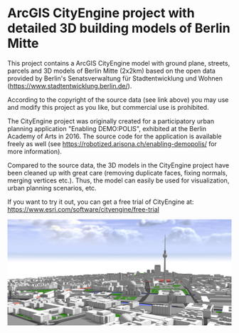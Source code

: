 # ArcGIS CityEngine project with detailed 3D building models of Berlin Mitte

This project contains a ArcGIS CityEngine model with ground plane, streets, parcels and 3D models of Berlin Mitte (2x2km)
based on the open data provided by Berlin's Senatsverwaltung für Stadtentwicklung und Wohnen (https://www.stadtentwicklung.berlin.de/).

According to the copyright of the source data (see link above) you may use and modify this project 
as you like, but commercial use is prohibited.

The CityEngine project was originally created for a participatory urban planning application "Enabling DEMO:POLIS", exhibited at the Berlin Academy of Arts in 2016. The source code for the application is available freely as well (see https://robotized.arisona.ch/enabling-demopolis/ for more information).

Compared to the source data, the 3D models in the CityEngine project have been cleaned up with great care (removing duplicate faces, fixing normals, merging vertices etc.). Thus, the model can easily be used for visualization, urban planning scenarios, etc.

If you want to try it out, you can get a free trial of CityEngine at: https://www.esri.com/software/cityengine/free-trial

![Screenshot](doc/berlin_mitte.png)
